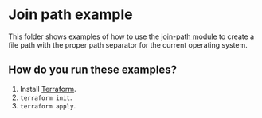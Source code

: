 # Join path example

This folder shows examples of how to use the [join-path module](https://github.com/terraform-modules-krish/terraform-aws-utilities/blob/v0.9.3/modules/join-path) to create a file path with the 
proper path separator for the current operating system. 




## How do you run these examples?

1. Install [Terraform](https://www.terraform.io/).
1. `terraform init`.
1. `terraform apply`.



